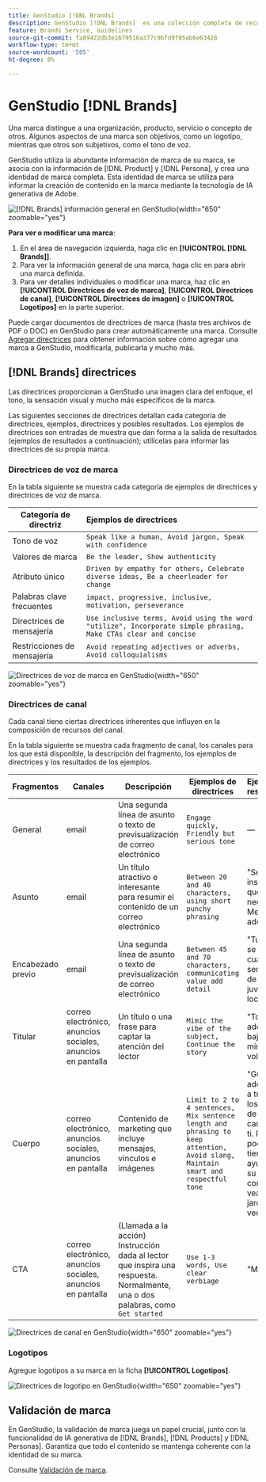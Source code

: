 ```yaml
---
title: GenStudio [!DNL Brands]
description: GenStudio [!DNL Brands]  es una colección completa de recursos de marca (copias de marketing, imágenes, experiencias y mucho más) para informar la creación de contenido alineado con la marca en GenStudio.
feature: Brands Service, Guidelines
source-git-commit: fa89422db3e1679516a377c9bfd9f05ab6e63428
workflow-type: tm+mt
source-wordcount: '505'
ht-degree: 0%

---
```



# GenStudio [!DNL Brands]

Una marca distingue a una organización, producto, servicio o concepto de otros. Algunos aspectos de una marca son objetivos, como un logotipo, mientras que otros son subjetivos, como el tono de voz.

GenStudio utiliza la abundante información de marca de su marca, se asocia con la información de [!DNL Product] y [!DNL Persona], y crea una identidad de marca completa. Esta identidad de marca se utiliza para informar la creación de contenido en la marca mediante la tecnología de IA generativa de Adobe.

![[!DNL Brands] información general en GenStudio](/help/assets/brand-overview-home.png){width="650" zoomable="yes"}

**Para ver o modificar una marca**:

1. En el área de navegación izquierda, haga clic en **[!UICONTROL [!DNL Brands]]**.
1. Para ver la información general de una marca, haga clic en para abrir una marca definida.
1. Para ver detalles individuales o modificar una marca, haz clic en **[!UICONTROL Directrices de voz de marca]**, **[!UICONTROL Directrices de canal]**, **[!UICONTROL Directrices de imagen]** o **[!UICONTROL Logotipos]** en la parte superior.

Puede cargar documentos de directrices de marca (hasta tres archivos de PDF o DOC) en GenStudio para crear automáticamente una marca. Consulte [Agregar directrices](add-guidelines.md) para obtener información sobre cómo agregar una marca a GenStudio, modificarla, publicarla y mucho más.

## [!DNL Brands] directrices

Las directrices proporcionan a GenStudio una imagen clara del enfoque, el tono, la sensación visual y mucho más específicos de la marca.

Las siguientes secciones de directrices detallan cada categoría de directrices, ejemplos, directrices y posibles resultados. Los ejemplos de directrices son entradas de muestra que dan forma a la salida de resultados (ejemplos de resultados a continuación); utilícelas para informar las directrices de su propia marca.

### Directrices de voz de marca

En la tabla siguiente se muestra cada categoría de ejemplos de directrices y directrices de voz de marca.

| Categoría de directriz | Ejemplos de directrices |
| ------------------| :---------- |
| Tono de voz | `Speak like a human, Avoid jargon, Speak with confidence` |
| Valores de marca | `Be the leader, Show authenticity` |
| Atributo único | `Driven by empathy for others, Celebrate diverse ideas, Be a cheerleader for change` |
| Palabras clave frecuentes | `impact, progressive, inclusive, motivation, perseverance` |
| Directrices de mensajería | `Use inclusive terms, Avoid using the word "utilize", Incorporate simple phrasing, Make CTAs clear and concise` |
| Restricciones de mensajería | `Avoid repeating adjectives or adverbs, Avoid colloquialisms` |

![Directrices de voz de marca en GenStudio](/help/assets/brand-voice-guidelines.png){width="650" zoomable="yes"}

### Directrices de canal

Cada canal tiene ciertas directrices inherentes que influyen en la composición de recursos del canal.

En la tabla siguiente se muestra cada fragmento de canal, los canales para los que está disponible, la descripción del fragmento, los ejemplos de directrices y los resultados de los ejemplos.

| Fragmentos | Canales | Descripción | Ejemplos de directrices | Ejemplos de resultados |
| ------------------| --------- | --------- | -------- | :---------- |
| General | email | Una segunda línea de asunto o texto de previsualización de correo electrónico | `Engage quickly, Friendly but serious tone` | — |
| Asunto | email | Un título atractivo e interesante para resumir el contenido de un correo electrónico | `Between 20 and 40 characters, using short punchy phrasing` | &quot;Sé la inspiración que necesitabas. Mentor a un adolescente&quot;. |
| Encabezado previo | email | Una segunda línea de asunto o texto de previsualización de correo electrónico | `Between 45 and 70 characters, communicating value add detail` | &quot;Tu mundo se abrirá cuando elijas ser mentor de la juventud local&quot;. |
| Titular | correo electrónico, anuncios sociales, anuncios en pantalla | Un título o una frase para captar la atención del lector | `Mimic the vibe of the subject, Continue the story` | &quot;Toma a un adolescente bajo tu ala, ¡y míralos volar!&quot; |
| Cuerpo | correo electrónico, anuncios sociales, anuncios en pantalla | Contenido de marketing que incluye mensajes, vínculos e imágenes | `Limit to 2 to 4 sentences, Mix sentence length and phrasing to keep attention, Avoid slang, Maintain smart and respectful tone` | &quot;Guiar a un adolescente a través de los altibajos de la vida los cambia... y a ti. Pase un poco de tiempo ayudando a su comunidad y vea crecer su jardín vecinal&quot;. |
| CTA | correo electrónico, anuncios sociales, anuncios en pantalla | (Llamada a la acción) Instrucción dada al lector que inspira una respuesta. Normalmente, una o dos palabras, como `Get started` | `Use 1-3 words, Use clear verbiage` | &quot;Mentor hoy&quot; |

![Directrices de canal en GenStudio](/help/assets/channel-guidelines.png){width="650" zoomable="yes"}

<!-- Not in M2.1 // ### Image guidelines

Images have certain inherent guidelines that influence image composition.

The following table shows each category of image guideline, description of the category, and example guideline entries.

You can create your own categories, like Photos, Product, or Illustration imagery, and provide detailed guidelines for each category.

| Guideline category    | Description | Guideline examples |
| ------------------ | :---------- | -------- |
|Composition    | Define objects, focal point, position, aspect ratio, framing, and depth-of-field | `Ensure images are visually punchy, Avoid dull colors/shading` |
| Background     | Set the stage by describing layouts, location, places | `Should be friendly and action-oriented` |
| Restrictions   | List requirements or avoidances | `Avoid political imagery or topics, Avoid black and gray imagery, Avoid images displaying extreme strife or stress` |
| Color and tone | Specify color or color theme, palette, color interpretation and accessibility | `Use bright and bold color palette, Ensure high contrast` |
| Lighting   | Describe how highlights and shadows affect different objects| `Use natural light, Avoid using shadows` |

![Image guidelines in GenStudio](/help/assets/image-guidelines.png){width="650" zoomable="yes"} -->

### Logotipos

Agregue logotipos a su marca en la ficha **[!UICONTROL Logotipos]**.

![Directrices de logotipo en GenStudio](/help/assets/logos.png){width="650" zoomable="yes"}

## Validación de marca

En GenStudio, la validación de marca juega un papel crucial, junto con la funcionalidad de IA generativa de [!DNL Brands], [!DNL Products] y [!DNL Personas]. Garantiza que todo el contenido se mantenga coherente con la identidad de su marca.

Consulte [Validación de marca](/help/user-guide/guidelines/brand-validation.md).
